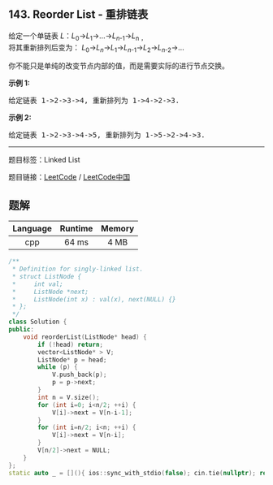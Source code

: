 ## 143. Reorder List - 重排链表

<!--If you want to use the English description, use `question.content` instead-->

<p>给定一个单链表&nbsp;<em>L</em>：<em>L</em><sub>0</sub>&rarr;<em>L</em><sub>1</sub>&rarr;&hellip;&rarr;<em>L</em><sub><em>n</em>-1</sub>&rarr;<em>L</em><sub>n ，</sub><br>
将其重新排列后变为： <em>L</em><sub>0</sub>&rarr;<em>L</em><sub><em>n</em></sub>&rarr;<em>L</em><sub>1</sub>&rarr;<em>L</em><sub><em>n</em>-1</sub>&rarr;<em>L</em><sub>2</sub>&rarr;<em>L</em><sub><em>n</em>-2</sub>&rarr;&hellip;</p>

<p>你不能只是单纯的改变节点内部的值，而是需要实际的进行节点交换。</p>

<p><strong>示例&nbsp;1:</strong></p>

<pre>给定链表 1-&gt;2-&gt;3-&gt;4, 重新排列为 1-&gt;4-&gt;2-&gt;3.</pre>

<p><strong>示例 2:</strong></p>

<pre>给定链表 1-&gt;2-&gt;3-&gt;4-&gt;5, 重新排列为 1-&gt;5-&gt;2-&gt;4-&gt;3.</pre>



-----

题目标签：Linked List

题目链接：[LeetCode](https://leetcode.com/problems/reorder-list/description/)  /  [LeetCode中国](https://leetcode-cn.com/problems/reorder-list/description/)

## 题解



| Language | Runtime | Memory |
|:---:|:---:|:---:|
| cpp  | 64  ms | 4 MB |

```cpp
/**
 * Definition for singly-linked list.
 * struct ListNode {
 *     int val;
 *     ListNode *next;
 *     ListNode(int x) : val(x), next(NULL) {}
 * };
 */
class Solution {
public:
    void reorderList(ListNode* head) {
        if (!head) return;
        vector<ListNode* > V;
        ListNode* p = head;
        while (p) {
            V.push_back(p);
            p = p->next;
        }
        int n = V.size();
        for (int i=0; i<n/2; ++i) {
            V[i]->next = V[n-i-1];
        }
        for (int i=n/2; i<n; ++i) {
            V[i]->next = V[n-i];
        }
        V[n/2]->next = NULL;
    }
};
static auto _ = [](){ ios::sync_with_stdio(false); cin.tie(nullptr); return 0; }();
```
